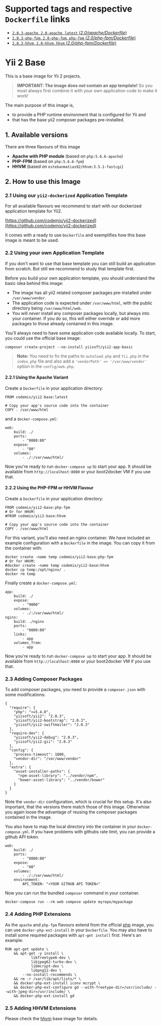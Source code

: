 # Supported tags and respective `Dockerfile` links

- [`2.0.3-apache`, `2.0-apache`, `latest` (*2.0/apache/Dockerfile*)](https://github.com/codemix/yii2-dockerbase/blob/master/2.0/apache/Dockerfile)
- [`2.0.3-php-fpm`, `2.0-php-fpm`, `php-fpm` (*2.0/php-fpm/Dockerfile*)](https://github.com/codemix/yii2-dockerbase/blob/master/2.0/php-fpm/Dockerfile)
- [`2.0.3-hhvm`, `2.0-hhvm`, `hhvm` (*2.0/php-fpm/Dockerfile*)](https://github.com/codemix/yii2-dockerbase/blob/master/2.0/hhvm/Dockerfile)

Yii 2 Base
==========

This is a base image for Yii 2 projects.

> **IMPORTANT: The image does *not* contain an app template!**
> So you must always first combine it with your own application code to make it work!

The main purpose of this image is,

 * to provide a PHP runtime environment that is configured for Yii and
 * that has the base yii2 composer packages pre-installed.

## 1. Available versions

There are three flavours of this image

 * **Apache with PHP module** (based on `php:5.6.6-apache`)
 * **PHP-FPM** (based on `php:5.6.6-fpm`)
 * **HHVM** (based on `estebanmatias92/hhvm:3.5.1-fastcgi`)


## 2. How to use this Image

### 2.1 Using our `yii2-dockerized` Application Template

For all available flavours we recommend to start with our dockerized application
template for Yii2.

[https://github.com/codemix/yii2-dockerized](https://github.com/codemix/yii2-dockerized)

It comes with a ready to use `Dockerfile` and exemplifies how this base image is meant
to be used.

### 2.2 Using your own Application Template

If you don't want to use that base template you can still build an application
from scratch. But still we recommend to study that template first.

Before you build your own application template, you should understand the basic
idea behind this image:

 * The image has all yii2 related composer packages pre-installed under `/var/www/vendor`.
 * The application code is expected under `/var/www/html`, with
   the public directory being `/var/www/html/web`.
 * You will *never* install any composer packages locally, but
   always into your container. If you do so, this will either override
   or add more packages to those already contained in this image.

You'll always need to have some application code available locally. To start, you
could use the official base image:

```
composer create-project --no-install yiisoft/yii2-app-basic
```

> **Note:** You need to fix the paths to `autoload.php` and `Yii.php` in the
> `index.php` file and also add a `'vendorPath' => '/var/www/vendor'` option
> in the `config/web.php`.


#### 2.2.1 Using the Apache Variant

Create a `Dockerfile` in your application directory:

```
FROM codemix/yii2-base:latest

# Copy your app's source code into the container
COPY . /var/www/html
```

and a `docker-compose.yml`:

```
web:
    build: ./
    ports:
        - "8080:80"
    expose:
        - "80"
    volumes:
        - ./:/var/www/html/
```

Now you're ready to run `docker-compose up` to start your app. It should
be available from `http://localhost:8080` or your boot2docker VM if you use that.


#### 2.2.2 Using the PHP-FPM or HHVM Flavour

Create a `Dockerfile` in your application directory:

```
FROM codemix/yii2-base:php-fpm
# Or for HHVM:
#FROM codemix/yii2-base:hhvm

# Copy your app's source code into the container
COPY . /var/www/html
```

For this variant, you'll also need an nginx container. We have included
an example configuration with a `Dockerfile` in the image. You can copy
it from the container with:

```
docker create -name temp codemix/yii2-base:php-fpm
# Or for HHVM:
#docker create -name temp codemix/yii2-base:hhvm
docker cp temp:/opt/nginx/ .
docker rm temp
```

Finally create a `docker-compose.yml`:

```
app:
    build: ./
    expose:
        - "9000"
    volumes:
        - ./:/var/www/html/
nginx:
    build: ./nginx
    ports:
        - "8080:80"
    links:
        - app
    volumes_from:
        - app
```

Now you're ready to run `docker-compose up` to start your app. It should
be available from `http://localhost:8080` or your boot2docker VM if you use that.


### 2.3 Adding Composer Packages

To add composer packages, you need to provide a `composer.json` with
some modifications:

```
{
  "require": {
    "php": ">=5.4.0",
    "yiisoft/yii2": "2.0.3",
    "yiisoft/yii2-bootstrap": "2.0.3",
    "yiisoft/yii2-swiftmailer": "2.0.3"
  },
  "require-dev": {
    "yiisoft/yii2-debug": "2.0.3",
    "yiisoft/yii2-gii": "2.0.3"
  },
  "config": {
    "process-timeout": 1800,
    "vendor-dir": "/var/www/vendor"
  },
  "extra": {
    "asset-installer-paths": {
      "npm-asset-library": "../vendor/npm",
      "bower-asset-library": "../vendor/bower"
    }
  }
}
```

Note the `vendor-dir` configuration, which is crucial for this setup. It's also
important, that the versions there match those of this image. Otherwhise you again
loose the advantage of reusing the composer packages contained in the image.

You also have to map the local directory into the container in your `docker-compose.yml`.
If you have problems with githubs rate limit, you can provide a github API token.

```
web:
    build: ./
    ports:
        - "8080:80"
    expose:
        - "80"
    volumes:
        - ./:/var/www/html/
    environment:
        API_TOKEN: "<YOUR GITHUB API TOKEN>"
```

Now you can run the bundled `composer` command in your container.

```
docker-compose run --rm web compose update myrepo/mypackage
```

### 2.4 Adding PHP Extensions

As the `apache` and `php-fpm` flavours extend from the official [php](https://registry.hub.docker.com/u/library/php/)
image, you can use `docker-php-ext-install` in your `Dockerfile`. You may also have to install
some required packages with `apt-get install` first. Here's an example:

```
RUN apt-get update \
    && apt-get -y install \
            libfreetype6-dev \
            libjpeg62-turbo-dev \
            libmcrypt-dev \
            libpng12-dev \
        --no-install-recommends \
    && rm -r /var/lib/apt/lists/* \
    && docker-php-ext-install iconv mcrypt \
    && docker-php-ext-configure gd --with-freetype-dir=/usr/include/ --with-jpeg-dir=/usr/include/ \
    && docker-php-ext-install gd
```

### 2.5 Adding HHVM Extensions

Please check the [hhvm](https://registry.hub.docker.com/u/estebanmatias92/hhvm/) base image for details.

